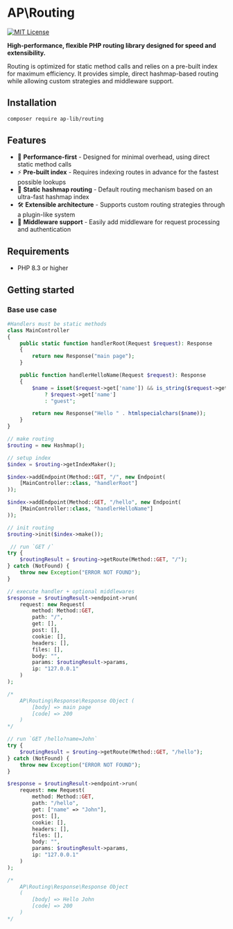 # AP\Routing

[![MIT License](https://img.shields.io/badge/license-MIT-blue.svg)](LICENSE)

**High-performance, flexible PHP routing library designed for speed and extensibility.**

Routing is optimized for static method calls and relies on a pre-built index for maximum efficiency. It provides simple, direct hashmap-based routing while allowing custom strategies and middleware support.

## Installation

```bash
composer require ap-lib/routing
```

## Features

- 🚀 **Performance-first** - Designed for minimal overhead, using direct static method calls
- ⚡ **Pre-built index** - Requires indexing routes in advance for the fastest possible lookups
- 🔗 **Static hashmap routing** - Default routing mechanism based on an ultra-fast hashmap index
- 🛠 **Extensible architecture** - Supports custom routing strategies through a plugin-like system
- 🔄 **Middleware support** - Easily add middleware for request processing and authentication


## Requirements

- PHP 8.3 or higher

## Getting started

### Base use case

```php
#Handlers must be static methods
class MainController
{
    public static function handlerRoot(Request $request): Response
    {
        return new Response("main page");
    }

    public function handlerHelloName(Request $request): Response
    {
        $name = isset($request->get['name']) && is_string($request->get['name'])
            ? $request->get['name']
            : "guest";

        return new Response("Hello " . htmlspecialchars($name));
    }
}

// make routing
$routing = new Hashmap();

// setup index
$index = $routing->getIndexMaker();

$index->addEndpoint(Method::GET, "/", new Endpoint(
    [MainController::class, "handlerRoot"]
));

$index->addEndpoint(Method::GET, "/hello", new Endpoint(
    [MainController::class, "handlerHelloName"]
));

// init routing
$routing->init($index->make());

 // run `GET /`
try {
    $routingResult = $routing->getRoute(Method::GET, "/");
} catch (NotFound) {
    throw new Exception("ERROR NOT FOUND");
}

// execute handler + optional middlewares
$response = $routingResult->endpoint->run(
    request: new Request(
        method: Method::GET,
        path: "/",
        get: [],
        post: [],
        cookie: [],
        headers: [],
        files: [],
        body: "",
        params: $routingResult->params,
        ip: "127.0.0.1"
    )
);

/*
    AP\Routing\Response\Response Object (
        [body] => main page
        [code] => 200
    )
*/

// run `GET /hello?name=John`
try {
    $routingResult = $routing->getRoute(Method::GET, "/hello");
} catch (NotFound) {
    throw new Exception("ERROR NOT FOUND");
}

$response = $routingResult->endpoint->run(
    request: new Request(
        method: Method::GET,
        path: "/hello",
        get: ["name" => "John"],
        post: [],
        cookie: [],
        headers: [],
        files: [],
        body: "",
        params: $routingResult->params,
        ip: "127.0.0.1"
    )
);

/*
    AP\Routing\Response\Response Object
    (
        [body] => Hello John
        [code] => 200
    )
*/

```